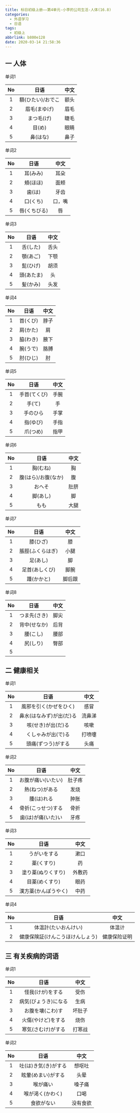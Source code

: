 ```yaml
---
title: 标日初级上册——第4单元-小李的公司生活-人体(16.8)
categories:
  - 外语学习
  - 日语
tags:
  - 初级上
abbrlink: b800e128
date: 2020-03-14 21:58:36
---
```

## 一 人体

单词1

|  No  |       日语        | 中文 |
| :--: | :---------------: | :--: |
|  1   | 額(ひたい)/おでこ | 额头 |
|  2   |   眉毛(まゆげ)    | 眉毛 |
|  3   |    まつ毛(げ)     | 睫毛 |
|  4   |      目(め)       | 眼睛 |
|  5   |     鼻(はな)      | 鼻子 |

<!--more-->

单词2

|  No  |     日语     |  中文  |
| :--: | :----------: | :----: |
|  1   |   耳(みみ)   |  耳朵  |
|  2   |   頬(ほほ)   |  面颊  |
|  3   |    歯(は)    |  牙齿  |
|  4   |   口(くち)   | 口，嘴 |
|  5   | 唇(くちびる) |   唇   |

单词3

|  No  |    日语    | 中文 |
| :--: | :--------: | :--: |
|  1   |  舌(した)  | 舌头 |
|  2   |  顎(あご)  | 下颚 |
|  3   |  髭(ひげ)  | 胡须 |
|  4   | 頭(あたま) |  头  |
|  5   |  髪(かみ)  | 头发 |

单词4

|  No  |   日语   | 中文 |
| :--: | :------: | :--: |
|  1   | 首(くび) | 脖子 |
|  2   | 肩(かた) |  肩  |
|  3   | 脇(わき) | 腋下 |
|  4   | 腕(うで) | 胳膊 |
|  5   | 肘(ひじ) |  肘  |

单词5

|  No  |     日语     | 中文 |
| :--: | :----------: | :--: |
|  1   | 手首(てくび) | 手腕 |
|  2   |    手(て)    |  手  |
|  3   |   手のひら   | 手掌 |
|  4   |   指(ゆび)   | 手指 |
|  5   |   爪(つめ)   | 指甲 |

单词6

|  No  |        日语         | 中文 |
| :--: | :-----------------: | :--: |
|  1   |      胸(むね)       |  胸  |
|  2   | 腹(はら)/お腹(なか) |  腹  |
|  3   |       おへそ        | 肚脐 |
|  4   |      脚(あし)       |  脚  |
|  5   |        もも         | 大腿 |

单词7

|  No  |       日语       |  中文  |
| :--: | :--------------: | :----: |
|  1   |     膝(ひざ)     |   膝   |
|  2   | 脹脛(ふくらはぎ) |  小腿  |
|  3   |     足(あし)     |   脚   |
|  4   |  足首(あしくび)  |  脚腕  |
|  5   |    踵(かかと)    | 脚后跟 |

单词8

|  No  |     日语     | 中文 |
| :--: | :----------: | :--: |
|  1   | つま先(さき) | 脚尖 |
|  2   | 背中(せなか) | 后背 |
|  3   |   腰(こし)   | 腰部 |
|  4   |   尻(しり)   | 臀部 |
|  5   |              |      |

## 二 健康相关

单词1

|  No  |           日语           |  中文  |
| :--: | :----------------------: | :----: |
|  1   |  風邪を引く(かぜをひく)  |  感冒  |
|  2   | 鼻水(はなみず)が出(だ)る | 流鼻涕 |
|  3   |    咳(せき)が出(だ)る    |  咳嗽  |
|  4   |    くしゃみが出(で)る    | 打喷嚏 |
|  5   |    頭痛(ずつう)がする    |  头痛  |

单词2

|  No  |        日语        |  中文  |
| :--: | :----------------: | :----: |
|  1   | お腹が痛い(いたい) | 肚子疼 |
|  2   |   熱(ねつ)がある   |  发烧  |
|  3   |     腫(は)れる     |  肿胀  |
|  4   | 骨折(こっせつ)する |  骨折  |
|  5   | 歯(は)が痛(いた)い |  牙疼  |

单词3

|  No  |         日语         |  中文  |
| :--: | :------------------: | :----: |
|  1   |     うがいをする     |  漱口  |
|  2   |      薬(くすり)      |   药   |
|  3   |  塗り薬(ぬりくすり)  | 外敷药 |
|  4   |    目薬(めくすり)    |  眼药  |
|  5   | 漢方薬(かんぽうやく) |  中药  |

单词4

|  No  |               日语               |     中文     |
| :--: | :------------------------------: | :----------: |
|  1   |       体温計(たいおんけい)       |    体温计    |
|  2   | 健康保険証(けんこうほけんしょう) | 健康保险证明 |

## 三 有关疾病的词语

单词1

|  No  |         日语         |  中文  |
| :--: | :------------------: | :----: |
|  1   |   怪我(けが)をする   |  受伤  |
|  2   | 病気(びょうき)になる |  生病  |
|  3   |   お腹を壊(こわ)す   | 坏肚子 |
|  4   |  火傷(やけど)をする  |  烧伤  |
|  5   |  寒気(さむけ)がする  | 打寒战 |

单词2

|  No  |         日语         |   中文   |
| :--: | :------------------: | :------: |
|  1   | 吐(は)き気(き)がする |  想呕吐  |
|  2   |  眩暈(めまい)がする  |   头晕   |
|  3   |       喉が痛い       |  嗓子痛  |
|  4   |   喉が渇く(かわく)   |   口喝   |
|  5   |      食欲がない      | 没有食欲 |

